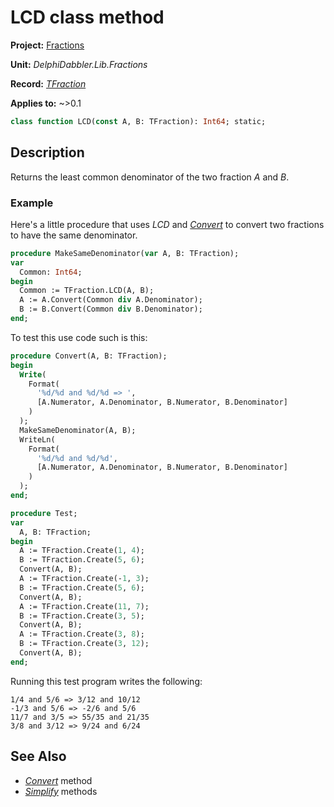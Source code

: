 # LCD class method

**Project:** [Fractions](../API.md)

**Unit:** _DelphiDabbler.Lib.Fractions_

**Record:** [_TFraction_](./TFraction.md)

**Applies to:** ~>0.1

```pascal
class function LCD(const A, B: TFraction): Int64; static;
```

## Description

Returns the least common denominator of the two fraction _A_ and _B_.

### Example

Here's a little procedure that uses _LCD_ and [_Convert_](./TFraction-Convert.md) to convert two fractions to have the same denominator.

```pascal
procedure MakeSameDenominator(var A, B: TFraction);
var
  Common: Int64;
begin
  Common := TFraction.LCD(A, B);
  A := A.Convert(Common div A.Denominator);
  B := B.Convert(Common div B.Denominator);
end;
```

To test this use code such is this:

```pascal
procedure Convert(A, B: TFraction);
begin
  Write(
    Format(
      '%d/%d and %d/%d => ',
      [A.Numerator, A.Denominator, B.Numerator, B.Denominator]
    )
  );
  MakeSameDenominator(A, B);
  WriteLn(
    Format(
      '%d/%d and %d/%d',
      [A.Numerator, A.Denominator, B.Numerator, B.Denominator]
    )
  );
end;

procedure Test;
var
  A, B: TFraction;
begin
  A := TFraction.Create(1, 4);
  B := TFraction.Create(5, 6);
  Convert(A, B);
  A := TFraction.Create(-1, 3);
  B := TFraction.Create(5, 6);
  Convert(A, B);
  A := TFraction.Create(11, 7);
  B := TFraction.Create(3, 5);
  Convert(A, B);
  A := TFraction.Create(3, 8);
  B := TFraction.Create(3, 12);
  Convert(A, B);
end;
```

Running this test program writes the following:

```text
1/4 and 5/6 => 3/12 and 10/12
-1/3 and 5/6 => -2/6 and 5/6
11/7 and 3/5 => 55/35 and 21/35
3/8 and 3/12 => 9/24 and 6/24
```

## See Also

* [_Convert_](./TFraction-Convert.md) method
* [_Simplify_](./TFraction-Simplify.md) methods
